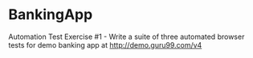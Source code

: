 # BankingApp
Automation Test Exercise #1 - Write a suite of three automated browser tests for demo banking app at http://demo.guru99.com/v4                    
